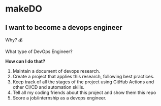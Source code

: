 # makeDO

## I want to become a devops engineer

Why? 💰


What type of DevOps Engineer?

**How can I do that?**

1. Maintain a document of devops research. 
1. Create a project that applies this research, following best practices. 
2. Keep track of all the stages of the project using GitHub Actions and other CI/CD and automation skills. 
3. Tell all my coding friends about this project and show them this repo
4. Score a job/internship as a devops engineer. 
